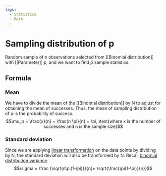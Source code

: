 ```yaml
---
tags:
  - Statistics
  - Math
---
```

# Sampling distribution of p

Random sample of n observations selected from [[Binomial distribution]] with [[Parameter]] p, and we want to find $\bar{p}$ sample statistics.

## Formula

### Mean
We have to divide the mean of the [[Binomial distribution]] by N to adjust for obtaining the mean of successes. Thus, the mean of sampling distribution of p is the probability of success.
$$\mu_p = \frac{x}{n} = \frac{n \pi}{n} = \pi, \text{where x is the number of successes and n is the sample size}$$

### Standard deviation
Since we are applying [linear transformation](Linear%20transformation.md) on the data points by dividing by N, the standard deviation will also be transformed by N. Recall [binomial distribution variance](Binomial%20distribution.md#Variance).
$$\sigma = \frac {\sqrt{n\pi(1-\pi)}}{n}= \sqrt{\frac{\pi(1-\pi)}{n}}$$


